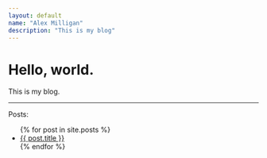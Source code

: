 ```yaml
---
layout: default
name: "Alex Milligan"
description: "This is my blog"
---
```


# Hello, world.
This is my blog.

***
Posts:
<ul>
    {% for post in site.posts %}
<li>
    <a href="{{ post.url }}">{{ post.title }}</a>
</li>
    {% endfor %}
</ul>
